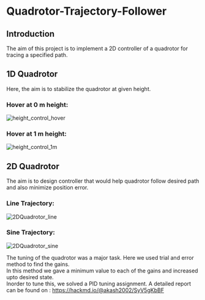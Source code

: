 # Quadrotor-Trajectory-Follower
## Introduction
The aim of this project is to implement a 2D controller of a quadrotor for tracing a specified path.
## 1D Quadrotor
Here, the aim is to stabilize the quadrotor at given height.
### Hover at 0 m height:
![height_control_hover](https://user-images.githubusercontent.com/75427257/136997317-4205b75b-f48e-46bd-abec-bb6ccceaf7d0.gif)
### Hover at 1 m height:
![height_control_1m](https://user-images.githubusercontent.com/75427257/136997513-15112e9c-ce50-4191-88a9-9d385709d390.gif)

## 2D Quadrotor
The aim is to design controller that would help quadrotor follow desired path and also minimize position error.
### Line Trajectory:
![2DQuadrotor_line](https://user-images.githubusercontent.com/75427257/136997585-19767883-f320-48db-8d78-793e515ab711.gif)
### Sine Trajectory:
![2DQuadrotor_sine](https://user-images.githubusercontent.com/75427257/136997602-b9563d10-f3b9-4c31-aef5-663da96fcec2.gif)

The tuning of the quadrotor was a major task. Here we used trial and error method to find the gains. <br />
In this method we gave a minimum value to each of the gains and increased upto desired state.<br /> Inorder to tune this, we solved a PID tuning assignment. A detailed report can be found on : https://hackmd.io/@akash2002/SyV5gKbBF 
